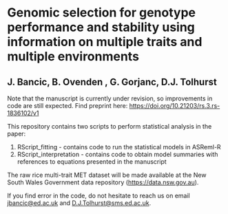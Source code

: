 # Genomic selection for genotype performance and stability using information on multiple traits and multiple environments

## J. Bancic, B. Ovenden , G. Gorjanc, D.J. Tolhurst

Note that the manuscript is currently under revision, so improvements in code are still expected. Find preprint here: https://doi.org/10.21203/rs.3.rs-1836102/v1

This repository contains two scripts to perform statistical analysis in the paper:
1. RScript_fitting - contains code to run the statistical models in ASReml-R 
2. RScript_interpretation - contains code to obtain model summaries with references to equations presented in the manuscript  

The raw rice multi-trait MET dataset will be made available at the New South Wales Government data repository (https://data.nsw.gov.au).

If you find error in the code, do not hesitate to reach us on email jbancic@ed.ac.uk and D.J.Tolhurst@sms.ed.ac.uk.
